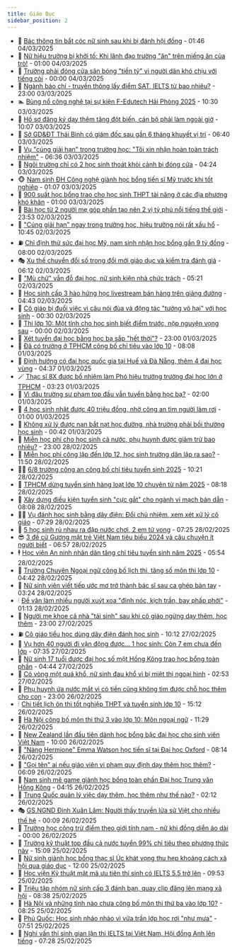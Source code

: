 ```yaml
---
title: Giáo Dục
sidebar_position: 2
---
```


<!-- dantri-giao-duc:START -->
- 🤡 [Bác thông tin bắt cóc nữ sinh sau khi bị đánh hội đồng](https://dantri.com.vn/giao-duc/bac-thong-tin-bat-coc-nu-sinh-sau-khi-bi-danh-hoi-dong-20250304073124228.htm) - 01:46 04/03/2025
- 🗽 [Nữ hiệu trưởng bị khởi tố: Khi lãnh đạo trường &quot;ăn&quot; trên miếng ăn của trò!](https://dantri.com.vn/giao-duc/nu-hieu-truong-bi-khoi-to-khi-lanh-dao-truong-an-tren-mieng-an-cua-tro-20250303122322284.htm) - 01:00 04/03/2025
- 🚦 [Trường phải đóng cửa sân bóng &quot;tiền tỷ&quot; vì người dân khó chịu với tiếng còi](https://dantri.com.vn/giao-duc/truong-phai-dong-cua-san-bong-tien-ty-vi-nguoi-dan-kho-chiu-voi-tieng-coi-20250303113531814.htm) - 00:00 04/03/2025
- 🌋 [Ngành báo chí - truyền thông lấy điểm SAT, IELTS từ bao nhiêu?](https://dantri.com.vn/giao-duc/nganh-bao-chi-truyen-thong-lay-diem-sat-ielts-tu-bao-nhieu-20250303160601973.htm) - 23:00 03/03/2025
- 🏊 [Bùng nổ công nghệ tại sự kiện F-Edutech Hải Phòng 2025](https://dantri.com.vn/giao-duc/bung-no-cong-nghe-tai-su-kien-f-edutech-hai-phong-2025-20250303171755509.htm) - 10:30 03/03/2025
- 🎃 [Hồ sơ đăng ký dạy thêm tăng đột biến, cán bộ phải làm ngoài giờ](https://dantri.com.vn/giao-duc/ho-so-dang-ky-day-them-tang-dot-bien-can-bo-phai-lam-ngoai-gio-20250303160228464.htm) - 10:07 03/03/2025
- 💄 [Sở GD&amp;ĐT Thái Bình có giám đốc sau gần 6 tháng khuyết vị trí](https://dantri.com.vn/giao-duc/so-gddt-thai-binh-co-giam-doc-sau-gan-6-thang-khuyet-vi-tri-20250303120208165.htm) - 06:40 03/03/2025
- 🦅 [Vụ &quot;cúng giải hạn&quot; trong trường học: &quot;Tôi xin nhận hoàn toàn trách nhiệm&quot;](https://dantri.com.vn/giao-duc/vu-cung-giai-han-trong-truong-hoc-toi-xin-nhan-hoan-toan-trach-nhiem-20250303130511728.htm) - 06:36 03/03/2025
- 🚦 [Ngôi trường chỉ có 2 học sinh thoát khỏi cảnh bị đóng cửa](https://dantri.com.vn/giao-duc/ngoi-truong-chi-co-2-hoc-sinh-thoat-khoi-canh-bi-dong-cua-20250303105901049.htm) - 04:24 03/03/2025
- 🐵 [Nam sinh ĐH Công nghệ giành học bổng tiến sĩ Mỹ trước khi tốt nghiệp](https://dantri.com.vn/giao-duc/nam-sinh-dh-cong-nghe-gianh-hoc-bong-tien-si-my-truoc-khi-tot-nghiep-20250303080704912.htm) - 01:07 03/03/2025
- 🐘 [900 suất học bổng trao cho học sinh THPT tài năng ở các địa phương khó khăn](https://dantri.com.vn/giao-duc/900-suat-hoc-bong-trao-cho-hoc-sinh-thpt-tai-nang-o-cac-dia-phuong-kho-khan-20250301131629251.htm) - 01:00 03/03/2025
- 🦏 [Bài học từ 2 người mẹ góp phần tạo nên 2 vị tỷ phú nổi tiếng thế giới](https://dantri.com.vn/giao-duc/bai-hoc-tu-2-nguoi-me-gop-phan-tao-nen-2-vi-ty-phu-noi-tieng-the-gioi-20250302233153572.htm) - 23:53 02/03/2025
- 💼 [&quot;Cúng giải hạn&quot; ngay trong trường học, hiệu trưởng nói rất xấu hổ](https://dantri.com.vn/giao-duc/cung-giai-han-ngay-trong-truong-hoc-hieu-truong-noi-rat-xau-ho-20250302171443567.htm) - 10:45 02/03/2025
- ⛽️ [Chỉ định thử sức đại học Mỹ, nam sinh nhận học bổng gần 9 tỷ đồng](https://dantri.com.vn/giao-duc/chi-dinh-thu-suc-dai-hoc-my-nam-sinh-nhan-hoc-bong-gan-9-ty-dong-20250302131904633.htm) - 08:00 02/03/2025
- 🎭 [Xu thế chuyển đổi số trong đổi mới giáo dục và kiểm tra đánh giá](https://dantri.com.vn/giao-duc/xu-the-chuyen-doi-so-trong-doi-moi-giao-duc-va-kiem-tra-danh-gia-20250302121438347.htm) - 06:12 02/03/2025
- 🎃 [&quot;Mù chữ&quot; vẫn đỗ đại học, nữ sinh kiện nhà chức trách](https://dantri.com.vn/giao-duc/mu-chu-van-do-dai-hoc-nu-sinh-kien-nha-chuc-trach-20250302120542513.htm) - 05:21 02/03/2025
- 🚀 [Học sinh cấp 3 hào hứng học livestream bán hàng trên giảng đường](https://dantri.com.vn/giao-duc/hoc-sinh-cap-3-hao-hung-hoc-livestream-ban-hang-tren-giang-duong-20250302112315709.htm) - 04:43 02/03/2025
- 👀 [Cô giáo bị đuổi việc vì câu nói đùa và động tác &quot;tưởng vô hại&quot; với học sinh](https://dantri.com.vn/giao-duc/co-giao-bi-duoi-viec-vi-cau-noi-dua-va-dong-tac-tuong-vo-hai-voi-hoc-sinh-20250301082620691.htm) - 00:30 02/03/2025
- 🌝 [Thi lớp 10: Một tỉnh cho học sinh biết điểm trước, nộp nguyện vọng sau](https://dantri.com.vn/giao-duc/thi-lop-10-mot-tinh-cho-hoc-sinh-biet-diem-truoc-nop-nguyen-vong-sau-20250301224756899.htm) - 00:00 02/03/2025
- 🤗 [Xét tuyển đại học bằng học bạ sắp &quot;hết thời&quot;?](https://dantri.com.vn/giao-duc/xet-tuyen-dai-hoc-bang-hoc-ba-sap-het-thoi-20250301080901622.htm) - 23:00 01/03/2025
- 🦄 [Đã có trường ở TPHCM công bố chỉ tiêu vào lớp 10](https://dantri.com.vn/giao-duc/da-co-truong-o-tphcm-cong-bo-chi-tieu-vao-lop-10-20250301150414598.htm) - 08:08 01/03/2025
- 🦍 [Định hướng có đại học quốc gia tại Huế và Đà Nẵng, thêm 4 đại học vùng](https://dantri.com.vn/giao-duc/dinh-huong-co-dai-hoc-quoc-gia-tai-hue-va-da-nang-them-4-dai-hoc-vung-20250301112740855.htm) - 04:37 01/03/2025
- 🪄 [Thạc sĩ 8X được bổ nhiệm làm Phó hiệu trưởng trường đại học lớn ở TPHCM](https://dantri.com.vn/giao-duc/thac-si-8x-duoc-bo-nhiem-lam-pho-hieu-truong-truong-dai-hoc-lon-o-tphcm-20250301094828661.htm) - 03:23 01/03/2025
- 🦆 [Vì đâu trường sư phạm top đầu vẫn tuyển bằng học bạ?](https://dantri.com.vn/giao-duc/vi-dau-truong-su-pham-top-dau-van-tuyen-bang-hoc-ba-20250301050119126.htm) - 02:00 01/03/2025
- 🚀 [4 học sinh nhặt được 40 triệu đồng, nhờ công an tìm người làm rơi](https://dantri.com.vn/giao-duc/4-hoc-sinh-nhat-duoc-40-trieu-dong-nho-cong-an-tim-nguoi-lam-roi-20250228181813410.htm) - 01:00 01/03/2025
- 🦒 [Không xử lý được nạn bắt nạt học đường, nhà trường phải bồi thường học sinh](https://dantri.com.vn/giao-duc/khong-xu-ly-duoc-nan-bat-nat-hoc-duong-nha-truong-phai-boi-thuong-hoc-sinh-20250228122323011.htm) - 00:42 01/03/2025
- 🤡 [Miễn học phí cho học sinh cả nước, phụ huynh được giảm trừ bao nhiêu?](https://dantri.com.vn/giao-duc/mien-hoc-phi-cho-hoc-sinh-ca-nuoc-phu-huynh-duoc-giam-tru-bao-nhieu-20250228223615308.htm) - 23:00 28/02/2025
- 🤔 [Miễn học phí công lập đến lớp 12, học sinh trường dân lập ra sao?](https://dantri.com.vn/giao-duc/mien-hoc-phi-cong-lap-den-lop-12-hoc-sinh-truong-dan-lap-ra-sao-20250228184459565.htm) - 11:50 28/02/2025
- 🧑‍💻 [6/8 trường công an công bố chỉ tiêu tuyển sinh 2025](https://dantri.com.vn/giao-duc/68-truong-cong-an-cong-bo-chi-tieu-tuyen-sinh-2025-20250228171756831.htm) - 10:21 28/02/2025
- 🤡 [TPHCM dừng tuyển sinh hàng loạt lớp 10 chuyên từ năm 2025](https://dantri.com.vn/giao-duc/tphcm-dung-tuyen-sinh-hang-loat-lop-10-chuyen-tu-nam-2025-20250228150207159.htm) - 08:18 28/02/2025
- 🧠 [Xây dựng điều kiện tuyển sinh &quot;cực gắt&quot; cho ngành vi mạch bán dẫn](https://dantri.com.vn/giao-duc/xay-dung-dieu-kien-tuyen-sinh-cuc-gat-cho-nganh-vi-mach-ban-dan-20250228144630597.htm) - 08:08 28/02/2025
- 🧑‍💻 [Vụ đánh học sinh bằng dây điện: Đổi chủ nhiệm, xem xét xử lý cô giáo](https://dantri.com.vn/giao-duc/vu-danh-hoc-sinh-bang-day-dien-doi-chu-nhiem-xem-xet-xu-ly-co-giao-20250228133613193.htm) - 07:29 28/02/2025
- 🧠 [5 học sinh rủ nhau ra đập nước chơi, 2 em tử vong](https://dantri.com.vn/giao-duc/5-hoc-sinh-ru-nhau-ra-dap-nuoc-choi-2-em-tu-vong-20250228130558043.htm) - 07:25 28/02/2025
- 😎 [3 đề cử Gương mặt trẻ Việt Nam tiêu biểu 2024 và câu chuyện ít người biết](https://dantri.com.vn/giao-duc/3-de-cu-guong-mat-tre-viet-nam-tieu-bieu-2024-va-cau-chuyen-it-nguoi-biet-20250228135541454.htm) - 06:57 28/02/2025
- 🕴 [Học viện An ninh nhân dân tăng chỉ tiêu tuyển sinh năm 2025](https://dantri.com.vn/giao-duc/hoc-vien-an-ninh-nhan-dan-tang-chi-tieu-tuyen-sinh-nam-2025-20250228125227448.htm) - 05:54 28/02/2025
- 🧠 [Trường Chuyên Ngoại ngữ công bố lịch thi, tăng số môn thi lớp 10](https://dantri.com.vn/giao-duc/truong-chuyen-ngoai-ngu-cong-bo-lich-thi-tang-so-mon-thi-lop-10-20250228113443766.htm) - 04:42 28/02/2025
- 🚀 [Nữ sinh viên viết tiếp ước mơ trở thành bác sĩ sau ca ghép bàn tay](https://dantri.com.vn/giao-duc/nu-sinh-vien-viet-tiep-uoc-mo-tro-thanh-bac-si-sau-ca-ghep-ban-tay-20250227172328517.htm) - 03:24 28/02/2025
- 🕯 [Đề văn làm nhiều người xuýt xoa &quot;đỉnh nóc, kịch trần, bay phấp phới&quot;](https://dantri.com.vn/giao-duc/de-van-lam-nhieu-nguoi-xuyt-xoa-dinh-noc-kich-tran-bay-phap-phoi-20250228052937756.htm) - 01:13 28/02/2025
- 🧰 [Người mẹ khoe cả nhà &quot;tái sinh&quot; sau khi cô giáo ngừng dạy thêm, học thêm](https://dantri.com.vn/giao-duc/nguoi-me-khoe-ca-nha-tai-sinh-sau-khi-co-giao-ngung-day-them-hoc-them-20250227143738198.htm) - 23:00 27/02/2025
- ⛽️ [Cô giáo tiểu học dùng dây điện đánh học sinh](https://dantri.com.vn/giao-duc/co-giao-tieu-hoc-dung-day-dien-danh-hoc-sinh-20250227161738820.htm) - 10:12 27/02/2025
- 🤖 [Vụ hơn 40 người đi vận động được... 1 học sinh: Còn 7 em chưa đến lớp](https://dantri.com.vn/giao-duc/vu-hon-40-nguoi-di-van-dong-duoc-1-hoc-sinh-con-7-em-chua-den-lop-20250227140150318.htm) - 07:35 27/02/2025
- 🦍 [Nữ sinh 17 tuổi được đại học số một Hồng Kông trao học bổng toàn phần](https://dantri.com.vn/giao-duc/nu-sinh-17-tuoi-duoc-dai-hoc-so-mot-hong-kong-trao-hoc-bong-toan-phan-20250227111552005.htm) - 04:44 27/02/2025
- 🐘 [Có vòng một quá khổ, nữ sinh đau khổ vì bị miệt thị ngoại hình](https://dantri.com.vn/giao-duc/co-vong-mot-qua-kho-nu-sinh-dau-kho-vi-bi-miet-thi-ngoai-hinh-20250226225307724.htm) - 02:53 27/02/2025
- 🌊 [Phụ huynh ứa nước mắt vì có tiền cũng không tìm được chỗ học thêm cho con](https://dantri.com.vn/giao-duc/phu-huynh-ua-nuoc-mat-vi-co-tien-cung-khong-tim-duoc-cho-hoc-them-cho-con-20250226151158160.htm) - 23:00 26/02/2025
- 🕯 [Chi tiết lịch ôn thi tốt nghiệp THPT và tuyển sinh lớp 10](https://dantri.com.vn/giao-duc/chi-tiet-lich-on-thi-tot-nghiep-thpt-va-tuyen-sinh-lop-10-20250226181724648.htm) - 15:12 26/02/2025
- 🐎 [Hà Nội công bố môn thi thứ 3 vào lớp 10: Môn ngoại ngữ](https://dantri.com.vn/giao-duc/ha-noi-cong-bo-mon-thi-thu-3-vao-lop-10-mon-ngoai-ngu-20250210143651455.htm) - 11:29 26/02/2025
- 🐻 [New Zealand lần đầu tiên dành học bổng bậc đại học cho sinh viên Việt Nam](https://dantri.com.vn/giao-duc/new-zealand-lan-dau-tien-danh-hoc-bong-bac-dai-hoc-cho-sinh-vien-viet-nam-20250226222655193.htm) - 10:00 26/02/2025
- 🐎 [&quot;Nàng Hermione&quot; Emma Watson học tiến sĩ tại Đại học Oxford](https://dantri.com.vn/giao-duc/nang-hermione-emma-watson-hoc-tien-si-tai-dai-hoc-oxford-20250225131342245.htm) - 08:14 26/02/2025
- 🫣 [&quot;Gọi tên&quot; ai nếu giáo viên vi phạm quy định dạy thêm học thêm?](https://dantri.com.vn/giao-duc/goi-ten-ai-neu-giao-vien-vi-pham-quy-dinh-day-them-hoc-them-20250226112951747.htm) - 06:09 26/02/2025
- 🤭 [Nam sinh mê game giành học bổng toàn phần Đại học Trung văn Hồng Kông](https://dantri.com.vn/giao-duc/nam-sinh-me-game-gianh-hoc-bong-toan-phan-dai-hoc-trung-van-hong-kong-20250226102743613.htm) - 04:15 26/02/2025
- 🥳 [Trung Quốc quản lý việc dạy thêm, học thêm như thế nào?](https://dantri.com.vn/giao-duc/trung-quoc-quan-ly-viec-day-them-hoc-them-nhu-the-nao-20250224201829072.htm) - 02:12 26/02/2025
- 🎭 [GS.NGND Đinh Xuân Lâm: Người thầy truyền lửa sử Việt cho nhiều thế hệ](https://dantri.com.vn/giao-duc/gsngnd-dinh-xuan-lam-nguoi-thay-truyen-lua-su-viet-cho-nhieu-the-he-20250225190252829.htm) - 00:09 26/02/2025
- 🥸 [Trường học cộng trừ điểm theo giới tính nam - nữ khi đồng diễn áo dài](https://dantri.com.vn/giao-duc/truong-hoc-cong-tru-diem-theo-gioi-tinh-nam-nu-khi-dong-dien-ao-dai-20250225182038105.htm) - 00:00 26/02/2025
- 🦣 [Trường kỹ thuật top đầu cả nước tuyển 99% chỉ tiêu theo phương thức này](https://dantri.com.vn/giao-duc/truong-ky-thuat-top-dau-ca-nuoc-tuyen-99-chi-tieu-theo-phuong-thuc-nay-20250225215941799.htm) - 15:09 25/02/2025
- 🤔 [Nữ sinh giành học bổng thạc sĩ Úc khát vọng thu hẹp khoảng cách xã hội qua giáo dục](https://dantri.com.vn/giao-duc/nu-sinh-gianh-hoc-bong-thac-si-uc-khat-vong-thu-hep-khoang-cach-xa-hoi-qua-giao-duc-20250225144447813.htm) - 12:00 25/02/2025
- 🦣 [Học viện Kỹ thuật mật mã ưu tiên thí sinh có IELTS 5.5 trở lên](https://dantri.com.vn/giao-duc/hoc-vien-ky-thuat-mat-ma-uu-tien-thi-sinh-co-ielts-55-tro-len-20250225164542947.htm) - 09:53 25/02/2025
- 🐲 [Triệu tập nhóm nữ sinh cấp 3 đánh bạn, quay clip đăng lên mạng xã hội](https://dantri.com.vn/giao-duc/trieu-tap-nhom-nu-sinh-cap-3-danh-ban-quay-clip-dang-len-mang-xa-hoi-20250225152710019.htm) - 08:38 25/02/2025
- 🔭 [Hà Nội và những tỉnh nào chưa công bố môn thi thứ ba vào lớp 10?](https://dantri.com.vn/giao-duc/ha-noi-va-nhung-tinh-nao-chua-cong-bo-mon-thi-thu-ba-vao-lop-10-20250225151220872.htm) - 08:25 25/02/2025
- 🥷 [Phú Quốc: Học sinh nháo nhào vì vữa trần lớp học rơi &quot;như mưa&quot;](https://dantri.com.vn/giao-duc/phu-quoc-hoc-sinh-nhao-nhao-vi-vua-tran-lop-hoc-roi-nhu-mua-20250225143732211.htm) - 07:51 25/02/2025
- 🎊 [Nghi vấn thí sinh gian lận thi IELTS tại Việt Nam, Hội đồng Anh lên tiếng](https://dantri.com.vn/giao-duc/nghi-van-thi-sinh-gian-lan-thi-ielts-tai-viet-nam-hoi-dong-anh-len-tieng-20250223205229491.htm) - 07:28 25/02/2025<!-- dantri-giao-duc:END -->
